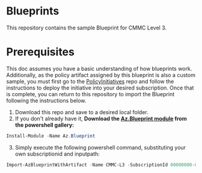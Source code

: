 # Blueprints
This repository contains the sample Blueprint for CMMC Level 3.  

# Prerequisites
This doc assumes you have a basic understanding of how blueprints work. Additionally, as the policy artifact assigned by this blueprint is also a custom sample, you must first go to the [PolicyInitiatives](https://github.com/adamdimopoulos/PolicyInitiatives) repo and follow the instructions to deploy the initiative into your desired subscription.  Once that is complete, you can return to this repository to import the Blueprint following the instructions below.

1. Download this repo and save to a desired local folder.
2. If you don't already have it, **Download the [Az.Blueprint module](https://powershellgallery.com/packages/Az.Blueprint/) from the powershell gallery:**
```powershell 
Install-Module -Name Az.Blueprint
```
3. Simply execute the following powershell command, substituting your own subscriptionid and inputpath: 
```powershell
Import-AzBlueprintWithArtifact -Name CMMC-L3 -SubscriptionId 00000000-0000-0000-0000-000000000000 -InputPath  C:\Blueprints\SampleBlueprint
```
